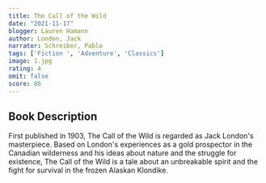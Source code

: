 ```yaml
---
title: The Call of the Wild
date: "2021-11-17"
blogger: Lauren Hamann
author: London, Jack
narrator: Schreiber, Pablo
tags: ['Fiction ', 'Adventure', 'Classics']
image: 1.jpg
rating: 4
omit: false
score: 86
---
```




## Book Description

First published in 1903, The Call of the Wild is regarded as Jack London's masterpiece. Based on London's experiences as a gold prospector in the Canadian wilderness and his ideas about nature and the struggle for existence, The Call of the Wild is a tale about an unbreakable spirit and the fight for survival in the frozen Alaskan Klondike.
